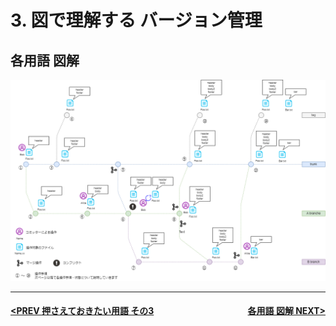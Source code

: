 # 3. 図で理解する バージョン管理

## 各用語 図解
![git-flow base](./../assets/img1.png)

---
#### <div style="text-align:left; float:right;">[各用語 図解 NEXT>](./page7.md)</div>[<PREV 押さえておきたい用語 その3](./page6.md)